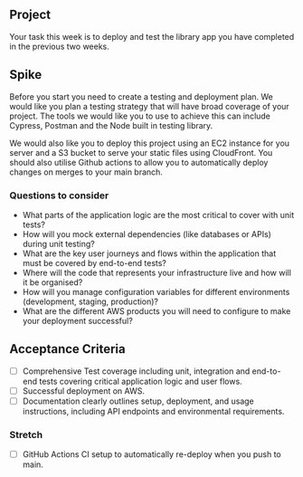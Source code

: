 ## Project
Your task this week is to deploy and test the library app you have completed in the previous two weeks.

## Spike
Before you start you need to create a testing and deployment plan. We would like you plan a testing strategy that will have broad coverage of your project. The tools we would like you to use to achieve this can include Cypress, Postman and the Node built in testing library.

We would also like you to deploy this project using an EC2 instance for you server and a S3 bucket to serve your static files using CloudFront. You should also utilise Github actions to allow you to automatically deploy changes on merges to your main branch.

### Questions to consider
- What parts of the application logic are the most critical to cover with unit tests?
- How will you mock external dependencies (like databases or APIs) during unit testing?
- What are the key user journeys and flows within the application that must be covered by end-to-end tests?
- Where will the code that represents your infrastructure live and how will it be organised?
- How will you manage configuration variables for different environments (development, staging, production)?
- What are the different AWS products you will need to configure to make your deployment successful?

## Acceptance Criteria
- [ ] Comprehensive Test coverage including unit, integration and end-to-end tests covering critical application logic and user flows.
- [ ] Successful deployment on AWS.
- [ ] Documentation clearly outlines setup, deployment, and usage instructions, including API endpoints and environmental requirements.

### Stretch
- [ ]  GitHub Actions CI setup to automatically re-deploy when you push to main.

